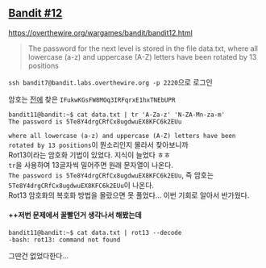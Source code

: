 ## [Bandit #12](https://overthewire.org/wargames/bandit/bandit12.html)

https://overthewire.org/wargames/bandit/bandit12.html
> The password for the next level is stored in the file data.txt, where all lowercase (a-z) and uppercase (A-Z) letters have been rotated by 13 positions

``` ssh bandit7@bandit.labs.overthewire.org -p 2220 ```으로 로그인  

암호는 [전에](./bandit11.md) 찾은 ```IFukwKGsFW8MOq3IRFqrxE1hxTNEbUPR```
```
bandit11@bandit:~$ cat data.txt | tr 'A-Za-z' 'N-ZA-Mn-za-m'
The password is 5Te8Y4drgCRfCx8ugdwuEX8KFC6k2EUu
```

```where all lowercase (a-z) and uppercase (A-Z) letters have been rotated by 13 positions```이 뭔소리인지 몰라서 찾아보니까  
Rot13이라는 암호화 기법이 있었다. 지식이 늘었다 ㅎㅎ  
```tr```을 사용하여 13글자씩 밀어주면 원래 문자열이 나온다.  
```The password is 5Te8Y4drgCRfCx8ugdwuEX8KFC6k2EUu```, 즉 암호는 ```5Te8Y4drgCRfCx8ugdwuEX8KFC6k2EUu```이 나온다.  
Rot13 암호화의 복호화 방법을 몰랐으면 못 풀었다... 이번 기회로 알아서 반가웠다.

#### ++저번 문제에서 꿀빨던거 생각나서 해봤는데
```
bandit11@bandit:~$ cat data.txt | rot13 --decode
-bash: rot13: command not found
```
그딴건 없었다한다...  
